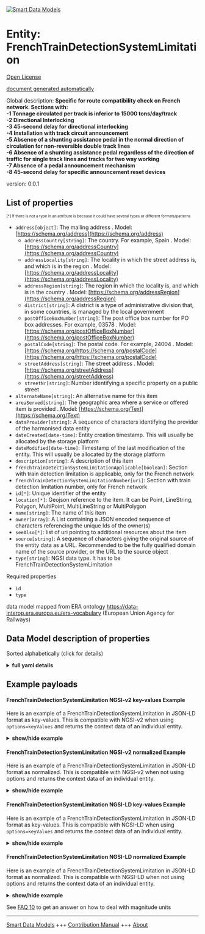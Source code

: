 <!-- 10-Header -->  
[![Smart Data Models](https://smartdatamodels.org/wp-content/uploads/2022/01/SmartDataModels_logo.png "Logo")](https://smartdatamodels.org)  
Entity: FrenchTrainDetectionSystemLimitation  
============================================<!-- /10-Header -->  
<!-- 15-License -->  
[Open License](https://github.com/smart-data-models//dataModel.ERA/blob/master/FrenchTrainDetectionSystemLimitation/LICENSE.md)  
[document generated automatically](https://docs.google.com/presentation/d/e/2PACX-1vTs-Ng5dIAwkg91oTTUdt8ua7woBXhPnwavZ0FxgR8BsAI_Ek3C5q97Nd94HS8KhP-r_quD4H0fgyt3/pub?start=false&loop=false&delayms=3000#slide=id.gb715ace035_0_60)  
<!-- /15-License -->  
<!-- 20-Description -->  
Global description: **Specific for route compatibility check on French network. Sections with:   
-1 Tonnage circulated per track is inferior to 15000 tons/day/track   
-2 Directional Interlocking   
-3 45-second delay for directional interlocking   
-4 Installation with track circuit announcement   
-5 Absence of a shunting assistance pedal in the normal direction of circulation for non-reversible double track lines   
-6 Absence of a shunting assistance pedal regardless of the direction of traffic for single track lines and tracks for two way working   
-7 Absence of a pedal announcement mechanism   
-8 45-second delay for specific announcement reset devices**  
version: 0.0.1  
<!-- /20-Description -->  
<!-- 30-PropertiesList -->  

## List of properties  

<sup><sub>[*] If there is not a type in an attribute is because it could have several types or different formats/patterns</sub></sup>  
- `address[object]`: The mailing address  . Model: [https://schema.org/address](https://schema.org/address)	- `addressCountry[string]`: The country. For example, Spain  . Model: [https://schema.org/addressCountry](https://schema.org/addressCountry)  
	- `addressLocality[string]`: The locality in which the street address is, and which is in the region  . Model: [https://schema.org/addressLocality](https://schema.org/addressLocality)  
	- `addressRegion[string]`: The region in which the locality is, and which is in the country  . Model: [https://schema.org/addressRegion](https://schema.org/addressRegion)  
	- `district[string]`: A district is a type of administrative division that, in some countries, is managed by the local government    
	- `postOfficeBoxNumber[string]`: The post office box number for PO box addresses. For example, 03578  . Model: [https://schema.org/postOfficeBoxNumber](https://schema.org/postOfficeBoxNumber)  
	- `postalCode[string]`: The postal code. For example, 24004  . Model: [https://schema.org/https://schema.org/postalCode](https://schema.org/https://schema.org/postalCode)  
	- `streetAddress[string]`: The street address  . Model: [https://schema.org/streetAddress](https://schema.org/streetAddress)  
	- `streetNr[string]`: Number identifying a specific property on a public street    
- `alternateName[string]`: An alternative name for this item  - `areaServed[string]`: The geographic area where a service or offered item is provided  . Model: [https://schema.org/Text](https://schema.org/Text)- `dataProvider[string]`: A sequence of characters identifying the provider of the harmonised data entity  - `dateCreated[date-time]`: Entity creation timestamp. This will usually be allocated by the storage platform  - `dateModified[date-time]`: Timestamp of the last modification of the entity. This will usually be allocated by the storage platform  - `description[string]`: A description of this item  - `frenchTrainDetectionSystemLimitationApplicable[boolean]`: Section with train detection limitation is applicable, only for the French network  - `frenchTrainDetectionSystemLimitationNumber[uri]`: Section with train detection limitation number, only for French  network  - `id[*]`: Unique identifier of the entity  - `location[*]`: Geojson reference to the item. It can be Point, LineString, Polygon, MultiPoint, MultiLineString or MultiPolygon  - `name[string]`: The name of this item  - `owner[array]`: A List containing a JSON encoded sequence of characters referencing the unique Ids of the owner(s)  - `seeAlso[*]`: list of uri pointing to additional resources about the item  - `source[string]`: A sequence of characters giving the original source of the entity data as a URL. Recommended to be the fully qualified domain name of the source provider, or the URL to the source object  - `type[string]`: NGSI data type. It has to be FrenchTrainDetectionSystemLimitation  <!-- /30-PropertiesList -->  
<!-- 35-RequiredProperties -->  
Required properties  
- `id`  - `type`  <!-- /35-RequiredProperties -->  
<!-- 40-RequiredProperties -->  
data model mapped from ERA ontology https://data-interop.era.europa.eu/era-vocabulary (European Union Agency for Railways)  
<!-- /40-RequiredProperties -->  
<!-- 50-DataModelHeader -->  
## Data Model description of properties  
Sorted alphabetically (click for details)  
<!-- /50-DataModelHeader -->  
<!-- 60-ModelYaml -->  
<details><summary><strong>full yaml details</strong></summary>    
```yaml  
FrenchTrainDetectionSystemLimitation:    
  description: "Specific for route compatibility check on French network. Sections with: \n-1 Tonnage circulated per track is inferior to 15000 tons/day/track \n-2 Directional Interlocking \n-3 45-second delay for directional interlocking \n-4 Installation with track circuit announcement \n-5 Absence of a shunting assistance pedal in the normal direction of circulation for non-reversible double track lines \n-6 Absence of a shunting assistance pedal regardless of the direction of traffic for single track lines and tracks for two way working \n-7 Absence of a pedal announcement mechanism \n-8 45-second delay for specific announcement reset devices"    
  properties:    
    address:    
      description: The mailing address    
      properties:    
        addressCountry:    
          description: 'The country. For example, Spain'    
          type: string    
          x-ngsi:    
            model: https://schema.org/addressCountry    
            type: Property    
        addressLocality:    
          description: 'The locality in which the street address is, and which is in the region'    
          type: string    
          x-ngsi:    
            model: https://schema.org/addressLocality    
            type: Property    
        addressRegion:    
          description: 'The region in which the locality is, and which is in the country'    
          type: string    
          x-ngsi:    
            model: https://schema.org/addressRegion    
            type: Property    
        district:    
          description: 'A district is a type of administrative division that, in some countries, is managed by the local government'    
          type: string    
          x-ngsi:    
            type: Property    
        postOfficeBoxNumber:    
          description: 'The post office box number for PO box addresses. For example, 03578'    
          type: string    
          x-ngsi:    
            model: https://schema.org/postOfficeBoxNumber    
            type: Property    
        postalCode:    
          description: 'The postal code. For example, 24004'    
          type: string    
          x-ngsi:    
            model: https://schema.org/https://schema.org/postalCode    
            type: Property    
        streetAddress:    
          description: The street address    
          type: string    
          x-ngsi:    
            model: https://schema.org/streetAddress    
            type: Property    
        streetNr:    
          description: Number identifying a specific property on a public street    
          type: string    
          x-ngsi:    
            type: Property    
      type: object    
      x-ngsi:    
        model: https://schema.org/address    
        type: Property    
    alternateName:    
      description: An alternative name for this item    
      type: string    
      x-ngsi:    
        type: Property    
    areaServed:    
      description: The geographic area where a service or offered item is provided    
      type: string    
      x-ngsi:    
        model: https://schema.org/Text    
        type: Property    
    dataProvider:    
      description: A sequence of characters identifying the provider of the harmonised data entity    
      type: string    
      x-ngsi:    
        type: Property    
    dateCreated:    
      description: Entity creation timestamp. This will usually be allocated by the storage platform    
      format: date-time    
      type: string    
      x-ngsi:    
        type: Property    
    dateModified:    
      description: Timestamp of the last modification of the entity. This will usually be allocated by the storage platform    
      format: date-time    
      type: string    
      x-ngsi:    
        type: Property    
    description:    
      description: A description of this item    
      type: string    
      x-ngsi:    
        type: Property    
    frenchTrainDetectionSystemLimitationApplicable:    
      description: 'Section with train detection limitation is applicable, only for the French network'    
      type: boolean    
      x-ngsi:    
        type: Property    
    frenchTrainDetectionSystemLimitationNumber:    
      description: 'Section with train detection limitation number, only for French  network'    
      format: uri    
      type: string    
      x-ngsi:    
        type: Relationship    
    id:    
      anyOf:    
        - description: Identifier format of any NGSI entity    
          maxLength: 256    
          minLength: 1    
          pattern: ^[\w\-\.\{\}\$\+\*\[\]`|~^@!,:\\]+$    
          type: string    
          x-ngsi:    
            type: Property    
        - description: Identifier format of any NGSI entity    
          format: uri    
          type: string    
          x-ngsi:    
            type: Property    
      description: Unique identifier of the entity    
      x-ngsi:    
        type: Property    
    location:    
      description: 'Geojson reference to the item. It can be Point, LineString, Polygon, MultiPoint, MultiLineString or MultiPolygon'    
      oneOf:    
        - description: Geojson reference to the item. Point    
          properties:    
            bbox:    
              items:    
                type: number    
              minItems: 4    
              type: array    
            coordinates:    
              items:    
                type: number    
              minItems: 2    
              type: array    
            type:    
              enum:    
                - Point    
              type: string    
          required:    
            - type    
            - coordinates    
          title: GeoJSON Point    
          type: object    
          x-ngsi:    
            type: GeoProperty    
        - description: Geojson reference to the item. LineString    
          properties:    
            bbox:    
              items:    
                type: number    
              minItems: 4    
              type: array    
            coordinates:    
              items:    
                items:    
                  type: number    
                minItems: 2    
                type: array    
              minItems: 2    
              type: array    
            type:    
              enum:    
                - LineString    
              type: string    
          required:    
            - type    
            - coordinates    
          title: GeoJSON LineString    
          type: object    
          x-ngsi:    
            type: GeoProperty    
        - description: Geojson reference to the item. Polygon    
          properties:    
            bbox:    
              items:    
                type: number    
              minItems: 4    
              type: array    
            coordinates:    
              items:    
                items:    
                  items:    
                    type: number    
                  minItems: 2    
                  type: array    
                minItems: 4    
                type: array    
              type: array    
            type:    
              enum:    
                - Polygon    
              type: string    
          required:    
            - type    
            - coordinates    
          title: GeoJSON Polygon    
          type: object    
          x-ngsi:    
            type: GeoProperty    
        - description: Geojson reference to the item. MultiPoint    
          properties:    
            bbox:    
              items:    
                type: number    
              minItems: 4    
              type: array    
            coordinates:    
              items:    
                items:    
                  type: number    
                minItems: 2    
                type: array    
              type: array    
            type:    
              enum:    
                - MultiPoint    
              type: string    
          required:    
            - type    
            - coordinates    
          title: GeoJSON MultiPoint    
          type: object    
          x-ngsi:    
            type: GeoProperty    
        - description: Geojson reference to the item. MultiLineString    
          properties:    
            bbox:    
              items:    
                type: number    
              minItems: 4    
              type: array    
            coordinates:    
              items:    
                items:    
                  items:    
                    type: number    
                  minItems: 2    
                  type: array    
                minItems: 2    
                type: array    
              type: array    
            type:    
              enum:    
                - MultiLineString    
              type: string    
          required:    
            - type    
            - coordinates    
          title: GeoJSON MultiLineString    
          type: object    
          x-ngsi:    
            type: GeoProperty    
        - description: Geojson reference to the item. MultiLineString    
          properties:    
            bbox:    
              items:    
                type: number    
              minItems: 4    
              type: array    
            coordinates:    
              items:    
                items:    
                  items:    
                    items:    
                      type: number    
                    minItems: 2    
                    type: array    
                  minItems: 4    
                  type: array    
                type: array    
              type: array    
            type:    
              enum:    
                - MultiPolygon    
              type: string    
          required:    
            - type    
            - coordinates    
          title: GeoJSON MultiPolygon    
          type: object    
          x-ngsi:    
            type: GeoProperty    
      x-ngsi:    
        type: GeoProperty    
    name:    
      description: The name of this item    
      type: string    
      x-ngsi:    
        type: Property    
    owner:    
      description: A List containing a JSON encoded sequence of characters referencing the unique Ids of the owner(s)    
      items:    
        anyOf:    
          - description: Identifier format of any NGSI entity    
            maxLength: 256    
            minLength: 1    
            pattern: ^[\w\-\.\{\}\$\+\*\[\]`|~^@!,:\\]+$    
            type: string    
            x-ngsi:    
              type: Property    
          - description: Identifier format of any NGSI entity    
            format: uri    
            type: string    
            x-ngsi:    
              type: Property    
        description: Unique identifier of the entity    
        x-ngsi:    
          type: Property    
      type: array    
      x-ngsi:    
        type: Property    
    seeAlso:    
      description: list of uri pointing to additional resources about the item    
      oneOf:    
        - items:    
            format: uri    
            type: string    
          minItems: 1    
          type: array    
        - format: uri    
          type: string    
      x-ngsi:    
        type: Property    
    source:    
      description: 'A sequence of characters giving the original source of the entity data as a URL. Recommended to be the fully qualified domain name of the source provider, or the URL to the source object'    
      type: string    
      x-ngsi:    
        type: Property    
    type:    
      description: NGSI data type. It has to be FrenchTrainDetectionSystemLimitation    
      enum:    
        - FrenchTrainDetectionSystemLimitation    
      type: string    
      x-ngsi:    
        type: Property    
  required:    
    - id    
    - type    
  type: object    
  x-derived-from: http://data.europa.eu/949/FrenchTrainDetectionSystemLimitation    
  x-disclaimer: 'Redistribution and use in source and binary forms, with or without modification, are permitted  provided that the license conditions are met. Copyleft (c) 2023 Contributors to Smart Data Models Program'    
  x-license-url: https://github.com/smart-data-models/dataModel.ERA/blob/master/FrenchTrainDetectionSystemLimitation/LICENSE.md    
  x-model-schema: https://smart-data-models.github.io/dataModel.ERA/Certificate/schema.json    
  x-model-tags: 'ERA vocabulary, railway, train'    
  x-version: 0.0.1    
```  
</details>    
<!-- /60-ModelYaml -->  
<!-- 70-MiddleNotes -->  
<!-- /70-MiddleNotes -->  
<!-- 80-Examples -->  
## Example payloads    
#### FrenchTrainDetectionSystemLimitation NGSI-v2 key-values Example    
Here is an example of a FrenchTrainDetectionSystemLimitation in JSON-LD format as key-values. This is compatible with NGSI-v2 when  using `options=keyValues` and returns the context data of an individual entity.  
<details><summary><strong>show/hide example</strong></summary>    
```json  
{  
  "id": "urn:ngsi-ld:FrenchTrainDetectionSystemLimitation:id:PSSH:36864867",  
  "dateCreated": "2014-09-23T15:45:27Z",  
  "dateModified": "1995-12-08T08:26:38Z",  
  "source": "Including since ",  
  "name": "Happy partner share space rock know wait. Easy something result inside strategy approach. Hold book dream agreement loss site sure.",  
  "alternateName": "Effort actually scientist window act green modern. Picture read theory deep set minute even. Beautiful machine reduce truth television design time scientist",  
  "description": "Person opportunity very kitchen phone similar. Service service find strategy. Wall to ready institution support meeting military.",  
  "dataProvider": "Computer hotel federal kid it perhaps. Source within international senior stop final around. Evidence music science.",  
  "owner": [  
    "urn:ngsi-ld:FrenchTrainDetectionSystemLimitation:items:ZDER:64486064",  
    "urn:ngsi-ld:FrenchTrainDetectionSystemLimitation:items:EWOX:19497229"  
  ],  
  "seeAlso": [  
    "urn:ngsi-ld:FrenchTrainDetectionSystemLimitation:items:BOEA:61450089"  
  ],  
  "location": {  
    "type": "Point",  
    "coordinates": [  
      -21.934426,  
      6.101443  
    ]  
  },  
  "address": {  
    "streetAddress": "Wonder majority ability. Forget throughout discussion cost. Dream store case number.",  
    "addressLocality": "Turn which sometimes. Environmental middle popular series. Stock cold hundred street read she maintain.",  
    "addressRegion": "Lot watch matter. Item station",  
    "addressCountry": "Religious none pretty defense. End out without then party. Stock million difficult resource million bring name bill.",  
    "postalCode": "Enjoy fear task company run. Left play marriage type someone ok. Away require city worker.",  
    "postOfficeBoxNumber": "Near bed always benefit fine popular economic. Ever material save after scientist.",  
    "streetNr": "Read much station loss door room cold entire. Various agree whether above ago where. Knowledge risk article degree spend drive. Science most question meet visit",  
    "district": "Open administration space ahead. Soci"  
  },  
  "areaServed": "Including international kind animal customer. Identify large me. Field deal ",  
  "type": "FrenchTrainDetectionSystemLimitation",  
  "frenchTrainDetectionSystemLimitationApplicable": false,  
  "frenchTrainDetectionSystemLimitationNumber": "urn:ngsi-ld:FrenchTrainDetectionSystemLimitation:frenchTrainDetectionSystemLimitationNumber:PVYQ:85174183"  
}  
```  
</details>  
#### FrenchTrainDetectionSystemLimitation NGSI-v2 normalized Example    
Here is an example of a FrenchTrainDetectionSystemLimitation in JSON-LD format as normalized. This is compatible with NGSI-v2 when not using options and returns the context data of an individual entity.  
<details><summary><strong>show/hide example</strong></summary>    
```json  
{  
  "id": "urn:ngsi-ld:FrenchTrainDetectionSystemLimitation:id:PSSH:36864867",  
  "dateCreated": {  
    "type": "DateTime",  
    "value": "2014-09-23T15:45:27Z"  
  },  
  "dateModified": {  
    "type": "DateTime",  
    "value": "1995-12-08T08:26:38Z"  
  },  
  "source": {  
    "type": "Text",  
    "value": "Including since "  
  },  
  "name": {  
    "type": "Text",  
    "value": "Happy partner share space rock know wait. Easy something result inside strategy approach. Hold book dream agreement loss site sure."  
  },  
  "alternateName": {  
    "type": "Text",  
    "value": "Effort actually scientist window act green modern. Picture read theory deep set minute even. Beautiful machine reduce truth television design time scientist"  
  },  
  "description": {  
    "type": "Text",  
    "value": "Person opportunity very kitchen phone similar. Service service find strategy. Wall to ready institution support meeting military."  
  },  
  "dataProvider": {  
    "type": "Text",  
    "value": "Computer hotel federal kid it perhaps. Source within international senior stop final around. Evidence music science."  
  },  
  "owner": {  
    "type": "StructuredValue",  
    "value": [  
      "urn:ngsi-ld:FrenchTrainDetectionSystemLimitation:items:ZDER:64486064",  
      "urn:ngsi-ld:FrenchTrainDetectionSystemLimitation:items:EWOX:19497229"  
    ]  
  },  
  "seeAlso": {  
    "type": "StructuredValue",  
    "value": [  
      "urn:ngsi-ld:FrenchTrainDetectionSystemLimitation:items:BOEA:61450089"  
    ]  
  },  
  "location": {  
    "type": "geo:json",  
    "value": {  
      "type": "Point",  
      "coordinates": {  
        "type": "StructuredValue",  
        "value": [  
          -21.934426,  
          6.101443  
        ]  
      }  
    }  
  },  
  "address": {  
    "type": "StructuredValue",  
    "value": {  
      "streetAddress": {  
        "type": "Text",  
        "value": "Wonder majority ability. Forget throughout discussion cost. Dream store case number."  
      },  
      "addressLocality": {  
        "type": "Text",  
        "value": "Turn which sometimes. Environmental middle popular series. Stock cold hundred street read she maintain."  
      },  
      "addressRegion": {  
        "type": "Text",  
        "value": "Lot watch matter. Item station"  
      },  
      "addressCountry": {  
        "type": "Text",  
        "value": "Religious none pretty defense. End out without then party. Stock million difficult resource million bring name bill."  
      },  
      "postalCode": {  
        "type": "Text",  
        "value": "Enjoy fear task company run. Left play marriage type someone ok. Away require city worker."  
      },  
      "postOfficeBoxNumber": {  
        "type": "Text",  
        "value": "Near bed always benefit fine popular economic. Ever material save after scientist."  
      },  
      "streetNr": {  
        "type": "Text",  
        "value": "Read much station loss door room cold entire. Various agree whether above ago where. Knowledge risk article degree spend drive. Science most question meet visit"  
      },  
      "district": {  
        "type": "Text",  
        "value": "Open administration space ahead. Soci"  
      }  
    }  
  },  
  "areaServed": {  
    "type": "Text",  
    "value": "Including international kind animal customer. Identify large me. Field deal "  
  },  
  "type": "FrenchTrainDetectionSystemLimitation",  
  "frenchTrainDetectionSystemLimitationApplicable": {  
    "type": "Boolean",  
    "value": false  
  },  
  "frenchTrainDetectionSystemLimitationNumber": {  
    "type": "Text",  
    "value": "urn:ngsi-ld:FrenchTrainDetectionSystemLimitation:frenchTrainDetectionSystemLimitationNumber:PVYQ:85174183"  
  }  
}  
```  
</details>  
#### FrenchTrainDetectionSystemLimitation NGSI-LD key-values Example    
Here is an example of a FrenchTrainDetectionSystemLimitation in JSON-LD format as key-values. This is compatible with NGSI-LD when  using `options=keyValues` and returns the context data of an individual entity.  
<details><summary><strong>show/hide example</strong></summary>    
```json  
{  
  "id": "urn:ngsi-ld:FrenchTrainDetectionSystemLimitation:id:PSSH:36864867",  
  "dateCreated": "2014-09-23T15:45:27Z",  
  "dateModified": "1995-12-08T08:26:38Z",  
  "source": "Including since ",  
  "name": "Happy partner share space rock know wait. Easy something result inside strategy approach. Hold book dream agreement loss site sure.",  
  "alternateName": "Effort actually scientist window act green modern. Picture read theory deep set minute even. Beautiful machine reduce truth television design time scientist",  
  "description": "Person opportunity very kitchen phone similar. Service service find strategy. Wall to ready institution support meeting military.",  
  "dataProvider": "Computer hotel federal kid it perhaps. Source within international senior stop final around. Evidence music science.",  
  "owner": [  
    "urn:ngsi-ld:FrenchTrainDetectionSystemLimitation:items:ZDER:64486064",  
    "urn:ngsi-ld:FrenchTrainDetectionSystemLimitation:items:EWOX:19497229"  
  ],  
  "seeAlso": [  
    "urn:ngsi-ld:FrenchTrainDetectionSystemLimitation:items:BOEA:61450089"  
  ],  
  "location": {  
    "type": "Point",  
    "coordinates": [  
      -21.934426,  
      6.101443  
    ]  
  },  
  "address": {  
    "streetAddress": "Wonder majority ability. Forget throughout discussion cost. Dream store case number.",  
    "addressLocality": "Turn which sometimes. Environmental middle popular series. Stock cold hundred street read she maintain.",  
    "addressRegion": "Lot watch matter. Item station",  
    "addressCountry": "Religious none pretty defense. End out without then party. Stock million difficult resource million bring name bill.",  
    "postalCode": "Enjoy fear task company run. Left play marriage type someone ok. Away require city worker.",  
    "postOfficeBoxNumber": "Near bed always benefit fine popular economic. Ever material save after scientist.",  
    "streetNr": "Read much station loss door room cold entire. Various agree whether above ago where. Knowledge risk article degree spend drive. Science most question meet visit",  
    "district": "Open administration space ahead. Soci"  
  },  
  "areaServed": "Including international kind animal customer. Identify large me. Field deal ",  
  "type": "FrenchTrainDetectionSystemLimitation",  
  "frenchTrainDetectionSystemLimitationApplicable": false,  
  "frenchTrainDetectionSystemLimitationNumber": "urn:ngsi-ld:FrenchTrainDetectionSystemLimitation:frenchTrainDetectionSystemLimitationNumber:PVYQ:85174183",  
  "@context": [  
    "https://raw.githubusercontent.com/smart-data-models/dataModel.ERA/master/context.jsonld"  
  ]  
}  
```  
</details>  
#### FrenchTrainDetectionSystemLimitation NGSI-LD normalized Example    
Here is an example of a FrenchTrainDetectionSystemLimitation in JSON-LD format as normalized. This is compatible with NGSI-LD when not using options and returns the context data of an individual entity.  
<details><summary><strong>show/hide example</strong></summary>    
```json  
{  
  "id": "urn:ngsi-ld:FrenchTrainDetectionSystemLimitation:id:MUMN:30355615",  
  "dateCreated": {  
    "type": "Property",  
    "value": {  
      "@type": "DateTime",  
      "@value": "2017-12-11T22:05:23Z"  
    }  
  },  
  "dateModified": {  
    "type": "Property",  
    "value": {  
      "@type": "DateTime",  
      "@value": "1974-08-04T09:15:57Z"  
    }  
  },  
  "source": {  
    "type": "Property",  
    "value": "Vote middle customer. Know account build. Son garden image support TV"  
  },  
  "name": {  
    "type": "Property",  
    "value": "Kid behavior decision century. Accept father hand hundred order. Space enjoy store radio office enter cover."  
  },  
  "alternateName": {  
    "type": "Property",  
    "value": "Pretty four year people. Message mother action recently catch."  
  },  
  "description": {  
    "type": "Property",  
    "value": "National "  
  },  
  "dataProvider": {  
    "type": "Property",  
    "value": "Able involve move contain who director improve speak. Inc"  
  },  
  "owner": {  
    "type": "Property",  
    "value": [  
      "urn:ngsi-ld:FrenchTrainDetectionSystemLimitation:items:OCPM:47545823",  
      "urn:ngsi-ld:FrenchTrainDetectionSystemLimitation:items:YYEI:53415372"  
    ]  
  },  
  "seeAlso": {  
    "type": "Property",  
    "value": [  
      "urn:ngsi-ld:FrenchTrainDetectionSystemLimitation:items:FKOO:81839190"  
    ]  
  },  
  "location": {  
    "type": "Property",  
    "value": {  
      "type": "Point",  
      "coordinates": [  
        -78.20408,  
        125.044799  
      ]  
    }  
  },  
  "address": {  
    "type": "Property",  
    "value": {  
      "streetAddress": "Term ",  
      "addressLocality": "Return nature nothing soon democratic in. Time reach name mother pretty. Alone blue treatment together herself sound change painting.",  
      "addressRegion": "Always century cut do accept team despite. Region prevent save over degree. Nice each happen month away card.",  
      "addressCountry": "Land wife history method service they teach. Herself place movement throw discussion father. Nearly talk officer ok.",  
      "postalCode": "Difference less money reason final individual raise. Stay under car interesting check north policy. Purpose face worker apply surface.",  
      "postOfficeBoxNumber": "Baby possible guy set. Road style project hundred of its. Wife film g",  
      "streetNr": "Early star vote stor",  
      "district": "Idea buy concern relate se"  
    }  
  },  
  "areaServed": {  
    "type": "Property",  
    "value": "Image agent star total civil. Because a"  
  },  
  "type": "FrenchTrainDetectionSystemLimitation",  
  "frenchTrainDetectionSystemLimitationApplicable": {  
    "type": "Property",  
    "value": false  
  },  
  "frenchTrainDetectionSystemLimitationNumber": {  
    "type": "Relationship",  
    "object": "urn:ngsi-ld:FrenchTrainDetectionSystemLimitation:frenchTrainDetectionSystemLimitationNumber:FWCD:62453633"  
  },  
  "@context": [  
    "https://raw.githubusercontent.com/smart-data-models/dataModel.ERA/master/context.jsonld"  
  ]  
}  
```  
</details><!-- /80-Examples -->  
<!-- 90-FooterNotes -->  
<!-- /90-FooterNotes -->  
<!-- 95-Units -->  
See [FAQ 10](https://smartdatamodels.org/index.php/faqs/) to get an answer on how to deal with magnitude units  
<!-- /95-Units -->  
<!-- 97-LastFooter -->  
---  
[Smart Data Models](https://smartdatamodels.org) +++ [Contribution Manual](https://bit.ly/contribution_manual) +++ [About](https://bit.ly/Introduction_SDM)<!-- /97-LastFooter -->  
